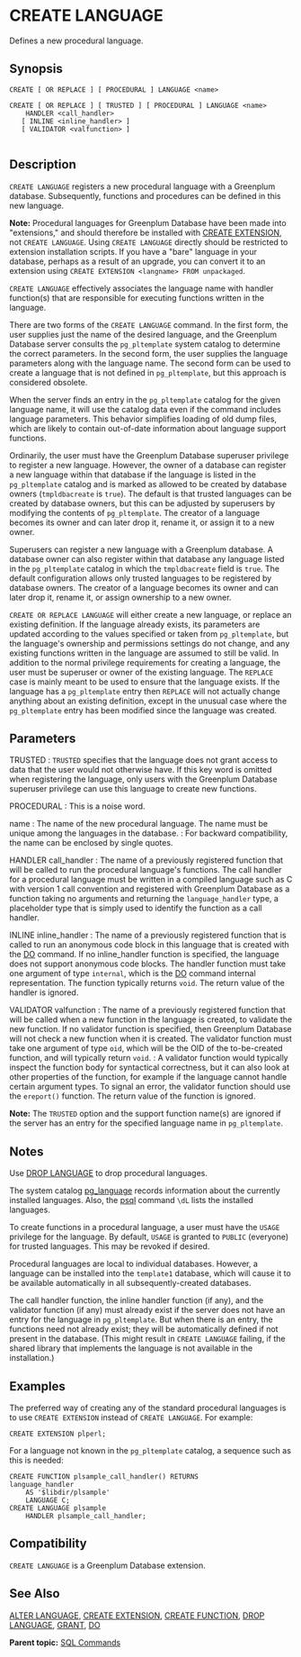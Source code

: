 # CREATE LANGUAGE 

Defines a new procedural language.

## <a id="section2"></a>Synopsis 

``` {#sql_command_synopsis}
CREATE [ OR REPLACE ] [ PROCEDURAL ] LANGUAGE <name>

CREATE [ OR REPLACE ] [ TRUSTED ] [ PROCEDURAL ] LANGUAGE <name>
    HANDLER <call_handler>
   [ INLINE <inline_handler> ] 
   [ VALIDATOR <valfunction> ]
            
```

## <a id="section3"></a>Description 

`CREATE LANGUAGE` registers a new procedural language with a Greenplum database. Subsequently, functions and procedures can be defined in this new language.

**Note:** Procedural languages for Greenplum Database have been made into "extensions," and should therefore be installed with [CREATE EXTENSION](CREATE_EXTENSION.html), not `CREATE LANGUAGE`. Using `CREATE LANGUAGE` directly should be restricted to extension installation scripts. If you have a "bare" language in your database, perhaps as a result of an upgrade, you can convert it to an extension using `CREATE EXTENSION <langname> FROM unpackaged`.

`CREATE LANGUAGE` effectively associates the language name with handler function\(s\) that are responsible for executing functions written in the language.

There are two forms of the `CREATE LANGUAGE` command. In the first form, the user supplies just the name of the desired language, and the Greenplum Database server consults the `pg_pltemplate` system catalog to determine the correct parameters. In the second form, the user supplies the language parameters along with the language name. The second form can be used to create a language that is not defined in `pg_pltemplate`, but this approach is considered obsolete.

When the server finds an entry in the `pg_pltemplate` catalog for the given language name, it will use the catalog data even if the command includes language parameters. This behavior simplifies loading of old dump files, which are likely to contain out-of-date information about language support functions.

Ordinarily, the user must have the Greenplum Database superuser privilege to register a new language. However, the owner of a database can register a new language within that database if the language is listed in the `pg_pltemplate` catalog and is marked as allowed to be created by database owners \(`tmpldbacreate` is `true`\). The default is that trusted languages can be created by database owners, but this can be adjusted by superusers by modifying the contents of `pg_pltemplate`. The creator of a language becomes its owner and can later drop it, rename it, or assign it to a new owner.

Superusers can register a new language with a Greenplum database. A database owner can also register within that database any language listed in the `pg_pltemplate` catalog in which the `tmpldbacreate` field is `true`. The default configuration allows only trusted languages to be registered by database owners. The creator of a language becomes its owner and can later drop it, rename it, or assign ownership to a new owner.

`CREATE OR REPLACE LANGUAGE` will either create a new language, or replace an existing definition. If the language already exists, its parameters are updated according to the values specified or taken from `pg_pltemplate`, but the language's ownership and permissions settings do not change, and any existing functions written in the language are assumed to still be valid. In addition to the normal privilege requirements for creating a language, the user must be superuser or owner of the existing language. The `REPLACE` case is mainly meant to be used to ensure that the language exists. If the language has a `pg_pltemplate` entry then `REPLACE` will not actually change anything about an existing definition, except in the unusual case where the `pg_pltemplate` entry has been modified since the language was created.


## <a id="section4"></a>Parameters 

TRUSTED
:   `TRUSTED` specifies that the language does not grant access to data that the user would not otherwise have. If this key word is omitted when registering the language, only users with the Greenplum Database superuser privilege can use this language to create new functions.

PROCEDURAL
:   This is a noise word.

name
:   The name of the new procedural language. The name must be unique among the languages in the database.
:   For backward compatibility, the name can be enclosed by single quotes.

HANDLER call\_handler
:   The name of a previously registered function that will be called to run the procedural language's functions. The call handler for a procedural language must be written in a compiled language such as C with version 1 call convention and registered with Greenplum Database as a function taking no arguments and returning the `language_handler` type, a placeholder type that is simply used to identify the function as a call handler.

INLINE inline\_handler
:   The name of a previously registered function that is called to run an anonymous code block in this language that is created with the [DO](DO.html) command. If no inline\_handler function is specified, the language does not support anonymous code blocks. The handler function must take one argument of type `internal`, which is the [DO](DO.html) command internal representation. The function typically returns `void`. The return value of the handler is ignored.

VALIDATOR valfunction
:   The name of a previously registered function that will be called when a new function in the language is created, to validate the new function. If no validator function is specified, then Greenplum Database will not check a new function when it is created. The validator function must take one argument of type `oid`, which will be the OID of the to-be-created function, and will typically return `void`.
:   A validator function would typically inspect the function body for syntactical correctness, but it can also look at other properties of the function, for example if the language cannot handle certain argument types. To signal an error, the validator function should use the `ereport()` function. The return value of the function is ignored.

**Note:**  The `TRUSTED` option and the support function name\(s\) are ignored if the server has an entry for the specified language name in `pg_pltemplate`.

## <a id="section5"></a>Notes 

Use [DROP LANGUAGE](DROP_LANGUAGE.html) to drop procedural languages.

The system catalog [pg_language](../system_catalogs/pg_language.html) records information about the currently installed languages. Also, the [psql](../../utility_guide/ref/psql.html) command `\dL` lists the installed languages.

To create functions in a procedural language, a user must have the `USAGE` privilege for the language. By default, `USAGE` is granted to `PUBLIC` \(everyone\) for trusted languages. This may be revoked if desired.

Procedural languages are local to individual databases. However, a language can be installed into the `template1` database, which will cause it to be available automatically in all subsequently-created databases.

The call handler function, the inline handler function \(if any\), and the validator function \(if any\) must already exist if the server does not have an entry for the language in `pg_pltemplate`. But when there is an entry, the functions need not already exist; they will be automatically defined if not present in the database. \(This might result in `CREATE LANGUAGE` failing, if the shared library that implements the language is not available in the installation.\)

## <a id="section6"></a>Examples 

The preferred way of creating any of the standard procedural languages is to use `CREATE EXTENSION` instead of `CREATE LANGUAGE`. For example:

```
CREATE EXTENSION plperl;
```

For a language not known in the `pg_pltemplate` catalog, a sequence such as this is needed:

```
CREATE FUNCTION plsample_call_handler() RETURNS 
language_handler
    AS '$libdir/plsample'
    LANGUAGE C;
CREATE LANGUAGE plsample
    HANDLER plsample_call_handler;
```

## <a id="section7"></a>Compatibility 

`CREATE LANGUAGE` is a Greenplum Database extension.

## <a id="section8"></a>See Also 

[ALTER LANGUAGE](ALTER_LANGUAGE.html), [CREATE EXTENSION](CREATE_EXTENSION.html), [CREATE FUNCTION](CREATE_FUNCTION.html), [DROP LANGUAGE](DROP_LANGUAGE.html), [GRANT](GRANT.html), [DO](DO.html)

**Parent topic:** [SQL Commands](../sql_commands/sql_ref.html)

